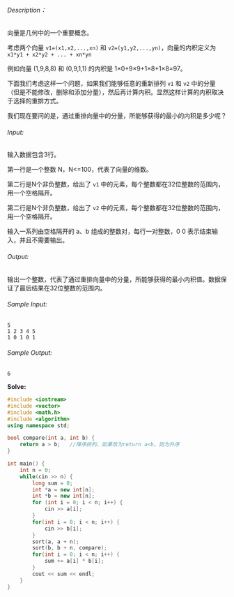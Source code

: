 ###### Description：

向量是几何中的一个重要概念。

考虑两个向量 `v1=(x1,x2,...,xn)` 和 `v2=(y1,y2,...,yn)`，向量的内积定义为 `x1*y1 + x2*y2 + ... + xn*yn`

例如向量 (1,9,8,8) 和 (0,9,1,1) 的内积是 1×0+9×9+1×8+1×8=97。

下面我们考虑这样一个问题，如果我们能够任意的重新排列 `v1` 和 `v2` 中的分量（但是不能修改，删除和添加分量），然后再计算内积。显然这样计算的内积取决于选择的重排方式。

我们现在要问的是，通过重排向量中的分量，所能够获得的最小的内积是多少呢？
###### Input:

输入数据包含3行。

第一行是一个整数 N，N<=100，代表了向量的维数。

第二行是N个非负整数，给出了 `v1` 中的元素，每个整数都在32位整数的范围内，用一个空格隔开。

第二行是N个非负整数，给出了 `v2` 中的元素，每个整数都在32位整数的范围内，用一个空格隔开。

输入一系列由空格隔开的 a、b 组成的整数对，每行一对整数，0 0 表示结束输入，并且不需要输出。

###### Output:

输出一个整数，代表了通过重排向量中的分量，所能够获得的最小内积值。数据保证了最后结果在32位整数的范围内。

###### Sample Input:

```
5
1 2 3 4 5
1 0 1 0 1
```

###### Sample Output:

```
6
```

**Solve:**

```c++
#include <iostream>
#include <vector>
#include <math.h>
#include <algorithm>
using namespace std;

bool compare(int a, int b) {
    return a > b;   //降序排列，如果改为return a<b，则为升序
}

int main() {
    int n = 0;
    while(cin >> n) {
        long sum = 0;
        int *a = new int[n];
        int *b = new int[n];
        for (int i = 0; i < n; i++) {
            cin >> a[i];
        }
        for(int i = 0; i < n; i++) {
            cin >> b[i];
        }
        sort(a, a + n);
        sort(b, b + n, compare);
        for(int i = 0; i < n; i++) {
            sum += a[i] * b[i];
        }
        cout << sum << endl;
    }
}
```

